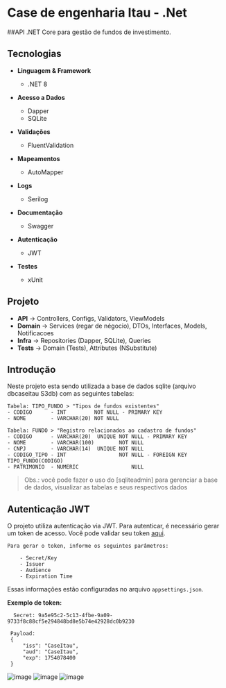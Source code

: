 # Case de engenharia Itau - .Net
##API .NET Core para gestão de fundos de investimento.

## Tecnologias

- **Linguagem & Framework**
  - .NET 8

- **Acesso a Dados**
  - Dapper
  - SQLite

- **Validações**
  - FluentValidation

- **Mapeamentos**
  - AutoMapper

- **Logs**
  - Serilog

- **Documentação**
  - Swagger

- **Autenticação**
  - JWT

- **Testes**
  - xUnit

## Projeto

- **API** → Controllers, Configs, Validators, ViewModels
- **Domain** → Services (regar de négocio), DTOs, Interfaces, Models, Notificacoes
- **Infra** → Repositories (Dapper, SQLite), Queries
- **Tests** → Domain (Tests), Attributes (NSubstitute)

## Introdução
Neste projeto esta sendo utilizada a base de dados sqlite (arquivo dbcaseitau S3db) com as seguintes tabelas:

    Tabela: TIPO_FUNDO > "Tipos de fundos existentes"
	- CODIGO      - INT         NOT NULL - PRIMARY KEY
	- NOME        - VARCHAR(20) NOT NULL

    Tabela: FUNDO > "Registro relacionados ao cadastro de fundos"
	- CODIGO      - VARCHAR(20)  UNIQUE NOT NULL - PRIMARY KEY
	- NOME        - VARCHAR(100)        NOT NULL
	- CNPJ        - VARCHAR(14)  UNIQUE NOT NULL
	- CODIGO_TIPO - INT                 NOT NULL - FOREIGN KEY TIPO_FUNDO(CODIGO)
	- PATRIMONIO  - NUMERIC                 NULL

> Obs.: você pode fazer o uso do [sqliteadmin] para gerenciar a base de dados, visualizar as tabelas e seus respectivos dados


## Autenticação JWT

O projeto utiliza autenticação via JWT. Para autenticar, é necessário gerar um token de acesso. Você pode validar seu token [aqui](https://jwt.io).

	Para gerar o token, informe os seguintes parâmetros:

		- Secret/Key
		- Issuer
		- Audience
		- Expiration Time

Essas informações estão configuradas no arquivo `appsettings.json`.

**Exemplo de token:**

	  Secret: 9a5e95c2-5c13-4fbe-9a09-9733f8c88cf5e294848bd8e5b74e42928dc0b9230

	 Payload:   
   	 {
 	     "iss": "CaseItau",
  	     "aud": "CaseItau", 
  	     "exp": 1754078400
	 }


![image](https://github.com/user-attachments/assets/26673de3-0543-4f02-976f-86fc1d86eece)
![image](https://github.com/user-attachments/assets/b3411208-6f4d-45c7-ae41-0bffb3372866)
![image](https://github.com/user-attachments/assets/3089730c-458c-4f97-aaa9-5a8efe1ac152)


 	




